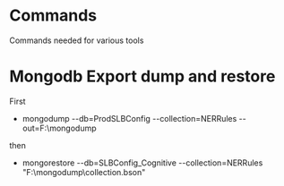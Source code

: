 # Commands
Commands needed for various tools 

# Mongodb Export dump and restore
First
* mongodump --db=ProdSLBConfig --collection=NERRules --out=F:\mongodump
 
then
* mongorestore --db=SLBConfig_Cognitive --collection=NERRules "F:\mongodump\collection.bson"

